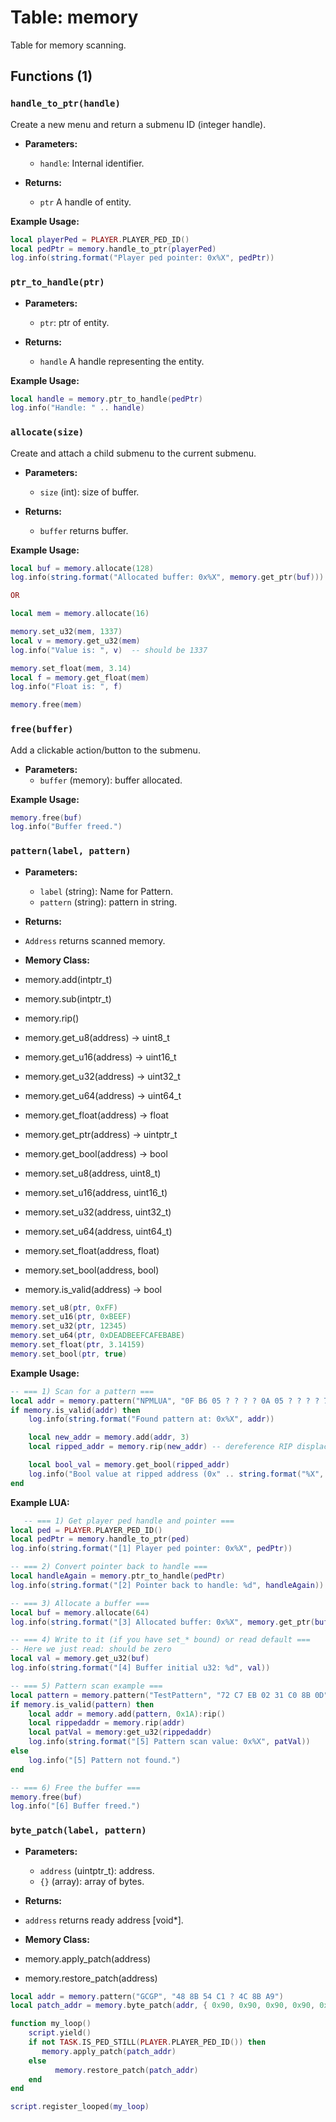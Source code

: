 # Table: memory

Table for memory scanning.

## Functions (1)

### `handle_to_ptr(handle)`

 Create a new menu and return a submenu ID (integer handle).
 
- **Parameters:**
  - `handle`: Internal identifier.

- **Returns:**
  - `ptr` A handle of entity.

**Example Usage:**
```lua
local playerPed = PLAYER.PLAYER_PED_ID()
local pedPtr = memory.handle_to_ptr(playerPed)
log.info(string.format("Player ped pointer: 0x%X", pedPtr))
```

### `ptr_to_handle(ptr)`

- **Parameters:**
  - `ptr`: ptr of entity.

- **Returns:**
  - `handle` A handle representing the entity.

**Example Usage:**
```lua
local handle = memory.ptr_to_handle(pedPtr)
log.info("Handle: " .. handle)
```


### `allocate(size)`

 Create and attach a child submenu to the current submenu.

- **Parameters:**
  - `size` (int): size of buffer.

- **Returns:**
  - `buffer` returns buffer.
 
**Example Usage:**
```lua
local buf = memory.allocate(128)
log.info(string.format("Allocated buffer: 0x%X", memory.get_ptr(buf)))

OR

local mem = memory.allocate(16)

memory.set_u32(mem, 1337)
local v = memory.get_u32(mem)
log.info("Value is: ", v)  -- should be 1337

memory.set_float(mem, 3.14)
local f = memory.get_float(mem)
log.info("Float is: ", f)

memory.free(mem)
```

### `free(buffer)`

  Add a clickable action/button to the submenu.

- **Parameters:**
  - `buffer` (memory): buffer allocated.
 
**Example Usage:**
```lua
memory.free(buf)
log.info("Buffer freed.")
```

### `pattern(label, pattern)`

- **Parameters:**
    - `label` (string): Name for Pattern.
    - `pattern` (string): pattern in string.

 - **Returns:**
  - `Address` returns scanned memory.

 - **Memory Class:**
  - memory.add(intptr_t)
  - memory.sub(intptr_t)
  - memory.rip()
    
  - memory.get_u8(address) -> uint8_t
  - memory.get_u16(address) -> uint16_t
  - memory.get_u32(address) -> uint32_t
  - memory.get_u64(address) -> uint64_t
  - memory.get_float(address) -> float
  - memory.get_ptr(address) -> uintptr_t
  - memory.get_bool(address) -> bool
    
  - memory.set_u8(address, uint8_t)
  - memory.set_u16(address, uint16_t)
  - memory.set_u32(address, uint32_t)
  - memory.set_u64(address, uint64_t)
  - memory.set_float(address, float)
  - memory.set_bool(address, bool)
    
  - memory.is_valid(address) -> bool
```lua
memory.set_u8(ptr, 0xFF)
memory.set_u16(ptr, 0xBEEF)
memory.set_u32(ptr, 12345)
memory.set_u64(ptr, 0xDEADBEEFCAFEBABE)
memory.set_float(ptr, 3.14159)
memory.set_bool(ptr, true)
```

**Example Usage:**
```lua
-- === 1) Scan for a pattern ===
local addr = memory.pattern("NPMLUA", "0F B6 05 ? ? ? ? 0A 05 ? ? ? ? 75 2A")
if memory.is_valid(addr) then
    log.info(string.format("Found pattern at: 0x%X", addr))

    local new_addr = memory.add(addr, 3)
    local ripped_addr = memory.rip(new_addr) -- dereference RIP displacement

    local bool_val = memory.get_bool(ripped_addr)
    log.info("Bool value at ripped address (0x" .. string.format("%X", ripped_addr) .. "): " .. tostring(bool_val))
end
```


**Example LUA:**
```lua
   -- === 1) Get player ped handle and pointer ===
local ped = PLAYER.PLAYER_PED_ID()
local pedPtr = memory.handle_to_ptr(ped)
log.info(string.format("[1] Player ped pointer: 0x%X", pedPtr))

-- === 2) Convert pointer back to handle ===
local handleAgain = memory.ptr_to_handle(pedPtr)
log.info(string.format("[2] Pointer back to handle: %d", handleAgain))

-- === 3) Allocate a buffer ===
local buf = memory.allocate(64)
log.info(string.format("[3] Allocated buffer: 0x%X", memory.get_ptr(buf)))

-- === 4) Write to it (if you have set_* bound) or read default ===
-- Here we just read: should be zero
local val = memory.get_u32(buf)
log.info(string.format("[4] Buffer initial u32: %d", val))

-- === 5) Pattern scan example ===
local pattern = memory.pattern("TestPattern", "72 C7 EB 02 31 C0 8B 0D")
if memory.is_valid(pattern) then
    local addr = memory.add(pattern, 0x1A):rip()
    local rippedaddr = memory.rip(addr)
    local patVal = memory:get_u32(rippedaddr)
    log.info(string.format("[5] Pattern scan value: 0x%X", patVal))
else
    log.info("[5] Pattern not found.")
end

-- === 6) Free the buffer ===
memory.free(buf)
log.info("[6] Buffer freed.")
```


### `byte_patch(label, pattern)`

- **Parameters:**
    - `address` (uintptr_t): address.
    - `{}` (array): array of bytes.

 - **Returns:**
  - `address` returns ready address [void*].

 - **Memory Class:**
  - memory.apply_patch(address)
  - memory.restore_patch(address)
    
```lua
local addr = memory.pattern("GCGP", "48 8B 54 C1 ? 4C 8B A9")
local patch_addr = memory.byte_patch(addr, { 0x90, 0x90, 0x90, 0x90, 0x90 })

function my_loop()
	script.yield()
    if not TASK.IS_PED_STILL(PLAYER.PLAYER_PED_ID()) then
       memory.apply_patch(patch_addr)
    else
	      memory.restore_patch(patch_addr)
    end
end

script.register_looped(my_loop)
```
